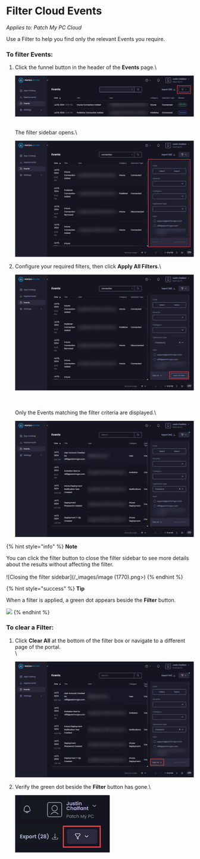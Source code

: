 # Filter Cloud Events

_Applies to: Patch My PC Cloud_

Use a Filter to help you find only the relevant Events you require.

### To filter Events:

1.  Click the funnel button in the header of the **Events** page.\


    ![Clicking the funnel button](/_images/image-(1766).png "Clicking the funnel button")

    \
    The filter sidebar opens.\


    ![Filter sidebar opens](/_images/image-(1767).png "Filter sidebar opens")


2.  Configure your required filters, then click **Apply All Filters**.\


    ![Clicking “Apply All Filters”](/_images/image-(1768).png "Clicking “Apply All Filters”")

    \
    \
    Only the Events matching the filter criteria are displayed.\


    ![Only events matching the filtered criteria are shown](/_images/image-(1769).png "Only events matching the filtered criteria are shown")

{% hint style="info" %}
**Note**

You can click the filter button to close the filter sidebar to see more details about the results without affecting the filter.\
\
![Closing the filter sidebar](/_images/image (1770).png>)
{% endhint %}

{% hint style="success" %}
**Tip**

When a filter is applied, a green dot appears beside the **Filter** button.

![](/_images/image-(1498).png>)
{% endhint %}

### To clear a Filter:

1.  Click **Clear All** at the bottom of the filter box or navigate to a different page of the portal.\
    \


    ![Using “Clear All” to remove a filter](/_images/image-(1771).png "Using “Clear All” to remove a filter")
2.  Verify the green dot beside the **Filter** button has gone.\


    ![Verifying the green dot has gone](/_images/image-(1500).png "Verifying the green dot has gone")